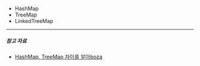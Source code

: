 - HashMap
- TreeMap
- LinkedTreeMap





---
##### 참고 자료
- [HashMap, TreeMap 차이를 알아boza](https://velog.io/@kimunche/HashMap-TreeMap-%EC%B0%A8%EC%9D%B4%EB%A5%BC-%EC%95%8C%EC%95%84boza)